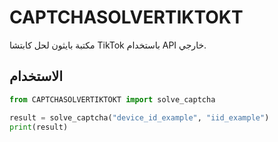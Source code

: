 # CAPTCHASOLVERTIKTOKT

مكتبة بايثون لحل كابتشا TikTok باستخدام API خارجي.

## الاستخدام

```python
from CAPTCHASOLVERTIKTOKT import solve_captcha

result = solve_captcha("device_id_example", "iid_example")
print(result)

